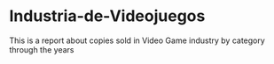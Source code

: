 # Industria-de-Videojuegos
This is a report about copies sold in Video Game industry by category through the years 
